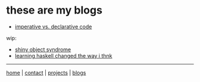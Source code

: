 # these are my blogs

- [imperative vs. declarative code](./blog1.html)

wip:
- [shiny object syndrome](./blog2.html)
- [learning haskell changed the way i thnk](./blog3.html)

---

[home](/index.html) | [contact](/contact.html) | [projects](/projects/index.html) | [blogs](/blogs/index.html)